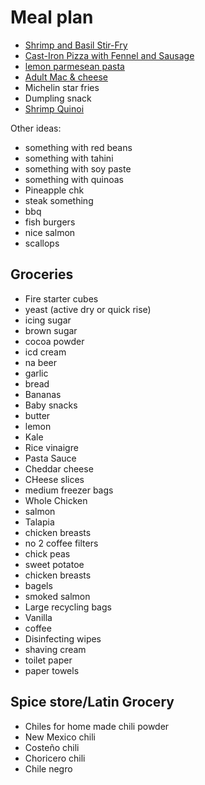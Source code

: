 # Meal plan

- [Shrimp and Basil Stir-Fry](https://www.bonappetit.com/recipe/shrimp-and-basil-stir-fry)
- [Cast-Iron Pizza with Fennel and Sausage](https://www.bonappetit.com/recipe/cast-iron-pizza-with-fennel-and-sausage)
- [lemon parmesean pasta](https://www.bonappetit.com/recipe/pasta-with-brown-butter-whole-lemon-and-parmesan)
- [Adult Mac & cheese](https://www.bonappetit.com/recipe/adult-mac-and-cheese)
- Michelin star fries
- Dumpling snack
- [Shrimp Quinoi](https://www.bonappetit.com/story/indian-ish-shrimp-quinoa-pulao)

Other ideas:

- something with red beans
- something with tahini
- something with soy paste
- something with quinoas
- Pineapple chk
- steak something
- bbq
- fish burgers
- nice salmon
- scallops

## Groceries

- Fire starter cubes
- yeast (active dry or quick rise)
- icing sugar
- brown sugar
- cocoa powder
- icd cream
- na beer
- garlic
- bread
- Bananas
- Baby snacks
- butter
- lemon
- Kale
- Rice vinaigre
- Pasta Sauce
- Cheddar cheese
- CHeese slices
- medium freezer bags
- Whole Chicken
- salmon
- Talapia
- chicken breasts
- no 2 coffee filters
- chick peas
- sweet potatoe
- chicken breasts
- bagels
- smoked salmon
- Large recycling bags
- Vanilla
- coffee
- Disinfecting wipes
- shaving cream
- toilet paper
- paper towels

## Spice store/Latin Grocery

- Chiles for home made chili powder
- New Mexico chili
- Costeño chili
- Choricero chili
- Chile negro
